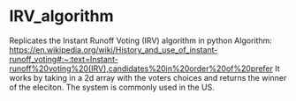 # IRV_algorithm
Replicates the Instant Runoff Voting (IRV) algorithm in python
Algorithm: https://en.wikipedia.org/wiki/History_and_use_of_instant-runoff_voting#:~:text=Instant-runoff%20voting%20(IRV),candidates%20in%20order%20of%20prefer
It works by taking in a 2d array with the voters choices and returns the winner of the eleciton. The system is commonly used in the US.
